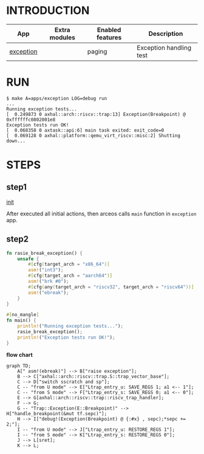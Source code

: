 # INTRODUCTION

| App | Extra modules | Enabled features | Description |
|-|-|-|-|
| [exception](../apps/exception/) | | paging | Exception handling test |

# RUN

```console
$ make A=apps/exception LOG=debug run
...
Running exception tests...
[  0.249873 0 axhal::arch::riscv::trap:13] Exception(Breakpoint) @ 0xffffffc0802001e8
Exception tests run OK!
[  0.068358 0 axtask::api:6] main task exited: exit_code=0
[  0.069128 0 axhal::platform::qemu_virt_riscv::misc:2] Shutting down...
```

# STEPS

## step1

[init](./init.md)

After executed all initial actions, then arceos calls `main` function in `exception` app.

## step2

``` Rust
fn rasie_break_exception() {
    unsafe {
        #[cfg(target_arch = "x86_64")]
        asm!("int3");
        #[cfg(target_arch = "aarch64")]
        asm!("brk #0");
        #[cfg(any(target_arch = "riscv32", target_arch = "riscv64"))]
        asm!("ebreak");
    }
}

#[no_mangle]
fn main() {
    println!("Running exception tests...");
    rasie_break_exception();
    println!("Exception tests run OK!");
}
```

**flow chart**

```mermaid
graph TD;
    A[" asm!(ebreak)"] --> B["raise exception"];
    B --> C["axhal::arch::riscv::trap.S::trap_vector_base"];
    C --> D["switch sscratch and sp"];
    C -- "from U mode" --> E["Ltrap_entry_u: SAVE_REGS 1; a1 <-- 1"];
    C -- "from S mode" --> F["Ltrap_entry_s: SAVE_REGS 0; a1 <-- 0"];
    E --> G[axhal::arch::riscv::trap::riscv_trap_handler];
    F --> G;
    G -- "Trap::Exception(E::Breakpoint)" --> H["handle_breakpoint(&mut tf.sepc)"];
    H --> I["debug!(Exception(Breakpoint) @ {:#x} , sepc);*sepc += 2;"];
    I -- "from U mode" --> J["Ltrap_entry_u: RESTORE_REGS 1"];
    I -- "from S mode" --> K["Ltrap_entry_s: RESTORE_REGS 0"];
    J --> L[sret];
    K --> L;
```

